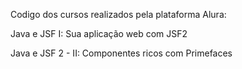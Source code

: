 Codigo dos cursos realizados pela plataforma Alura:

Java e JSF I: Sua aplicação web com JSF2

Java e JSF 2 - II: Componentes ricos com Primefaces
